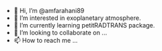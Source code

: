 - 👋 Hi, I’m @amfarahani89
- 👀 I’m interested in exoplanetary atmosphere.
- 🌱 I’m currently learning petitRADTRANS package.
- 💞️ I’m looking to collaborate on ...
- 📫 How to reach me ...

<!---
amfarahani89/amfarahani89 is a ✨ special ✨ repository because its `README.md` (this file) appears on your GitHub profile.
You can click the Preview link to take a look at your changes.
--->
